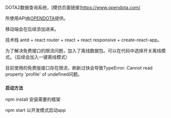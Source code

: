 DOTA2数据查询系统，[模仿页面链接]https://www.opendota.com/

所使用API由[OPENDOTA](https://docs.opendota.com/)提供。

移动端会在后续添加进来。

技术栈 antd + react router + react + react responsive + create-react-app。

为了解决免费接口的限流问题，加入了离线数据包。可以在代码中选择开关离线模式。（后续会加入一键离线模式）

目前使用的免费版接口存在限流，刷新过快会导致TypeError: Cannot read property 'profile' of undefined问题。

### `启动方法`

npm install 安装需要的框架

npm start 以开发模式启动app

